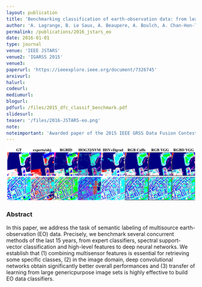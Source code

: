 ```yaml
---
layout: publication
title: 'Benchmarking classification of earth-observation data: from learning explicit features to convolutional networks'
author: 'A. Lagrange, B. Le Saux, A. Beaupere, A. Boulch, A. Chan-Hon-Tong, S. Herbin, H. Randrianarivo and M. Ferecatu'
permalink: /publications/2016_jstars_eo
date: 2016-01-01
type: journal
venue: 'IEEE JSTARS'
venue2: 'IGARSS 2015'
venue3:
paperurl: 'https://ieeexplore.ieee.org/document/7326745'
arxivurl: 
halurl: 
codeurl: 
mediumurl: 
blogurl: 
pdfurl: /files/2015_dfc_classif_benchmark.pdf
slidesurl: 
teaser: '/files/2016-JSTARS-eo.png'
note:
noteimportant: 'Awarded paper of the 2015 IEEE GRSS Data Fusion Contest'
---
```


![](/files/2015_dfc_classif_benchmark.png)

### Abstract

In this paper, we address the task of semantic labeling of multisource earth-observation (EO) data. Precisely, we benchmark several concurrent methods of the last 15 years, from expert classifiers, spectral support-vector classification and high-level features to deep neural networks. We establish that (1) combining multisensor features is essential for retrieving some specific classes, (2) in the image domain, deep convolutional networks obtain significantly better overall performances and (3) transfer of learning from large genericpurpose image sets is highly effective to build EO data classifiers.